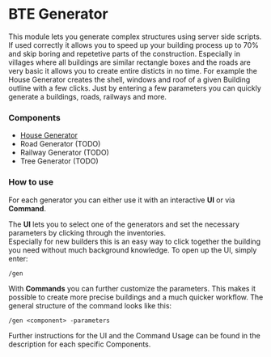 # BTE Generator

This module lets you generate complex structures using server side scripts.
If used correctly it allows you to speed up your building process up to 70% and skip boring and repetetive parts of the construction.
Especially in villages where all buildings are similar rectangle boxes and the roads are very basic it allows you to create entire disticts in no time.
For example the House Generator creates the shell, windows and roof of a given Building outline with a few clicks.
Just by entering a few parameters you can quickly generate a buildings, roads, railways and more.

### Components
- [House Generator](houses/README.md)
- Road Generator (TODO)
- Railway Generator (TODO)
- Tree Generator (TODO)

### How to use

For each generator you can either use it with an interactive **UI** or via **Command**.

The **UI** lets you to select one of the generators and set the necessary parameters by clicking through the inventories.<br>
Especially for new builders this is an easy way to click together the building you need without much background knowledge.
To open up the UI, simply enter:
```
/gen
```

With **Commands** you can further customize the parameters. This makes it possible to create more precise buildings and a much quicker workflow.
The general structure of the command looks like this:
```
/gen <component> -parameters
```

Further instructions for the UI and the Command Usage can be found in the description for each specific Components.
